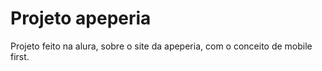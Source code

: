 <h1>Projeto apeperia</h1>

Projeto feito na alura, sobre o site da apeperia, com o conceito de mobile first.